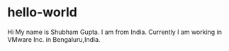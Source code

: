 # hello-world

Hi My name is Shubham Gupta.
I am from India.
Currently I am working in VMware Inc. in Bengaluru,India.
